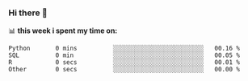 ### Hi there 👋

<!--
**ejehoon/ejehoon** is a ✨ _special_ ✨ repository because its `README.md` (this file) appears on your GitHub profile.

Here are some ideas to get you started:

- 🔭 I’m currently working on ...
- 🌱 I’m currently learning ... 
- 👯 I’m looking to collaborate on ...
- 🤔 I’m looking for help with ...
- 💬 Ask me about ...
- 📫 How to reach me: ...
- 😄 Pronouns: ...
- ⚡ Fun fact: ...
-->



📊 **this week i spent my time on:**
<!--START_SECTION:waka-->

```text
Python       0 mins          ░░░░░░░░░░░░░░░░░░░░░░░░░   00.16 %
SQL          0 min           ░░░░░░░░░░░░░░░░░░░░░░░░░   00.05 %
R            0 secs          ░░░░░░░░░░░░░░░░░░░░░░░░░   00.01 %
Other        0 secs          ░░░░░░░░░░░░░░░░░░░░░░░░░   00.00 %
```
<!--END_SECTION:waka-->
